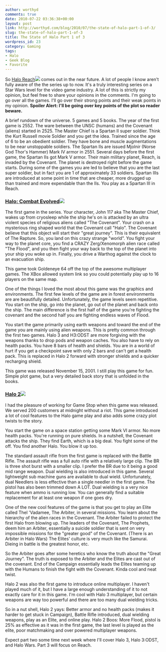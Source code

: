 ```yaml
---
author: worthyd
comments: true
date: 2010-07-22 03:36:38+00:00
layout: post
link: http://worthyd.com/blog/2010/07/the-state-of-halo-part-1-of-3/
slug: the-state-of-halo-part-1-of-3
title: The State of Halo Part 1 of 3
wordpress_id: 23
category: Gaming
tags:
- Halo
- Geek Blog
- Favorite
---
```


So [Halo Reach](http://www.amazon.com/gp/product/B002BSA20M?ie=UTF8&tag=woteblgebl-20&linkCode=as2&camp=1789&creative=9325&creativeASIN=B002BSA20M)![](http://www.assoc-amazon.com/e/ir?t=woteblgebl-20&l=as2&o=1&a=B002BSA20M) comes out in the near future.  A lot of people I know aren't fully aware of the the series up to now.  It's a truly interesting series on a Star Wars level for the video game industry.  A lot of this is strictly my opinion, but feel free to share your opinions in the comments. I'm going to go over all the games. I'll go over their strong points and their weak points in my opinion. **Spoiler Alert: I'll be going over key points of the plot so reader beware.**
<!-- more -->
A brief rundown of the universe. 5 games and 5 books.  The year of the first game is 2552. The ware between the UNSC (humans) and the Covenant (aliens) started in 2525.  The Master Chief is a Spartan II super soldier. Think the Kurt Russell movie Soldier and you get the idea.  Trained since the age of 6 to be an obedient soldier.  They have bone and muscle augmentations to be near unstoppable soldiers. The Spartan IIs  are issued Mjolnir (Norse God Thor's Hammer) Mark IV armor in 2551. Several days before the first game, the Spartan IIs got Mark V armor. Their main military planet, Reach, is invaded by the Covenant.  The planet is destroyed right before the game starts.  During some of the games you are led to believe that you are the last super soldier, but in fact you are 1 of approximately 33 soldiers.  Spartan IIIs are introduced at some point in time that are cheaper, more drugged up than trained and more expendable than the IIs. You play as a Spartan III in Reach. 



### [Halo: Combat Evolved](http://www.amazon.com/gp/product/B00005NZ1G?ie=UTF8&tag=woteblgebl-20&linkCode=as2&camp=1789&creative=9325&creativeASIN=B00005NZ1G)![](http://www.assoc-amazon.com/e/ir?t=woteblgebl-20&l=as2&o=1&a=B00005NZ1G)



 The first game in the series. Your character, John 117 aka The Master Chief, wakes up from cryosleep while the ship he's on is attacked by an ultra violent species of religious aliens called "The Covenant". Your crash on a mysterious ring shaped world that the Covenant call "Halo". The Covenant believe that this object will start their "great journey". This is their equivalent of The Rapture.  So, you land on this crazy strange "world".  You fight your way to the planet core, you find a CRAZY Zerg/Xenomorph alien race called "The Flood", and you then fight your way back to the top of the planet into your ship you woke up in. Finally, you drive a Warthog against the clock to an evacuation ship.

This game took Goldeneye 64 off the top of the awesome multiplayer games.  The XBox allowed system link so you could potentially play up to 16 players on the same map.

One of the things I loved the most about this game was the graphics and environments.  The first few levels of the game are in forest environments are are beautifully detailed. Unfortunately, the game levels seem repetitive.  You start on the ship, go into the planet, go out of the planet and back onto the ship.  The main difference is the first half of the game you're fighting the covenant and the second half you are fighting endless waves of Flood.  

You start the game primarily using earth weapons and toward the end of the game you are mainly using alien weapons.   This is pretty common through the first two games. Halo 3 and H3:ODST are more forgiving with the weapons thanks to drop pods and weapon caches.  You also have to rely on health packs. You  have 8 bars of health and shields.  You are in a world of hurt if you get a checkpoint save with only 2 bars and can't get a health pack. This is replaced in Halo 2 forward with stronger shields and a quicker recharging shield.

This game was released November 15, 2001.  I still play this game for fun.  Simple plot game, but a very detailed back story that is unfolded in the books.  



### [Halo 2](http://www.amazon.com/gp/product/B00008J7NZ?ie=UTF8&tag=woteblgebl-20&linkCode=as2&camp=1789&creative=9325&creativeASIN=B00008J7NZ)![](http://www.assoc-amazon.com/e/ir?t=woteblgebl-20&l=as2&o=1&a=B00008J7NZ)




I had the pleasure of working for Game Stop when this game was released. We served 200 customers at midnight without a riot. This game introduced a lot of cool features to the Halo game play and also adds some crazy plot twists to the story.  

You start the game on a space station getting some Mark VI armor. No more health packs. You're running on pure shields.  In a nutshell, the Covenant attacks the ship. They find Earth, which is a big deal. You fight some of the off. You find another Halo. You blow it up too.  

The standard assault rifle from the first game is replaced with the Battle Rifle. The assault rifle was a full auto rifle with a relatively large clip. The BR is three shot burst with a smaller clip.  I prefer the BR due to it being a good mid range weapon.  Dual wielding is also introduced in this game.  Several lightweight sub machine guns are available to dual wield. Unfortunately, dual Needlers is less effective than a single needler in the first game. The pistol has also been trimmed down A LOT. Dual wielding is a very nice feature when ammo is running low. You can generally find a suitable replacement for at least one weapon if one goes dry. 

One of the new cool features of the game is that you get to play an Elite called Thel 'Vadamee, The Arbiter, in several missions.  You learn about the hierarchy of the alien races in the Covenant.  The Arbiter failed to protect the first Halo from blowing up. The leaders of the Covenant, The Prophets, deem him an Arbiter, essentially a suicide soldier that is sent on very impossible missions for the "greater good" of the Covenant. (There is an Arbiter in Halo Wars) The Elites' culture is very much like the Samurai.  Dieing in battle is the greatest honor, etc.

So the Arbiter goes after some heretics who know the truth about the "Great Journey". The truth is exposed to the Arbiter and the Elites are cast out of the covenant.  End of the Campaign essentially leads the Elites teaming up with the Humans to finish the fight with the Covenant.  Kinda cool and neat twist.

Halo 2 was also the first game to introduce online multiplayer.  I haven't played much of it, but I have a large enough understanding of it to not exactly care for it in this game. I'm cool with Halo 3 multiplayer, but certain weapons are way too powerful and there are too many dual wielding tricks.

So in a nut shell, 
Halo 2 yays: Better armor and no health packs (makes it harder to get stuck in Campaign), Battle Rifle introduced, dual wielding weapons, play as an Elite, and online play.
Halo 2 Boos: More Flood, pistol is 25% as effective as it was in the first game, the last level is played as the elite, poor matchmaking and over powered multiplayer weapons.

Expect part two some time next week where I'll cover Halo 3, Halo 3:ODST, and Halo Wars. Part 3 will focus on Reach.
